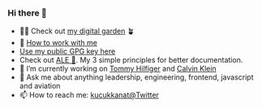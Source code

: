### Hi there 👋

- ☝🏻 Check out [my digital garden](https://kucukkanat.com) 🪴
- 📜 [How to work with me](howtowork.md)
- [Use my public GPG key here](https://github.com/kucukkanat.gpg)
- Check out [ALE 🍺](https://alemanifesto.com). My 3 simple principles for better documentation.
- 🔭 I’m currently working on [Tommy Hilfiger](https://tommy.com) and [Calvin Klein](https://calvinklein.com)
- 💬 Ask me about anything leadership, engineering, frontend, javascript and aviation 
- 📫 How to reach me: [kucukkanat@Twitter](twitter.com/kucukkanat)

